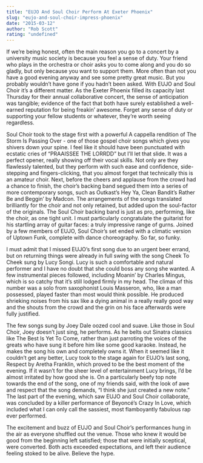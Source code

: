 ```yaml
---
title: "EUJO And Soul Choir Perform At Exeter Phoenix"
slug: "eujo-and-soul-choir-impress-phoenix"
date: "2015-03-12"
author: "Rob Scott"
rating: "undefined"
---
```


If we’re being honest, often the main reason you go to a concert by a university music society is because you feel a sense of duty. Your friend who plays in the orchestra or choir asks you to come along and you do so gladly, but only because you want to support them. More often than not you have a good evening anyway and see some pretty great music. But you probably wouldn’t have gone if you hadn’t been asked. With EUJO and Soul Choir it’s a different matter. As the Exeter Phoenix filled its capacity last Thursday for their annual collaborative concert, the sense of anticipation was tangible; evidence of the fact that both have surely established a well-earned reputation for being freakin’ awesome. Forget any sense of duty or supporting your fellow students or whatever, they’re worth seeing regardless.

Soul Choir took to the stage first with a powerful A cappella rendition of The Storm Is Passing Over - one of those gospel choir songs which gives you shivers down your spine. I feel like it should have been punctuated with ecstatic cries of “PRAAISSEE THE LORRDD” but I’ll let that slide. It was a perfect opener, really showing off their vocal skills. Not only are they flawlessly talented, but they perform with such ease and confidence, side-stepping and fingers-clicking, that you almost forget that technically this is an amateur choir. Next, before the cheers and applause from the crowd had a chance to finish, the choir’s backing band segued them into a series of more contemporary songs, such as Outkast’s Hey Ya, Clean Bandit’s Rather Be and Beggin’ by Madcon. The arrangements of the songs translated brilliantly for the choir and not only retained, but added upon the soul-factor of the originals. The Soul Choir backing band is just as pro, performing, like the choir, as one tight unit. I must particularly congratulate the guitarist for his startling array of guitar faces: a truly impressive range of gurns. Joined by a few members of EUJO, Soul Choir’s set ended with a climatic version of Uptown Funk, complete with dance choreography. So far, so funky.

I must admit that I missed EUJO’s first song due to an urgent beer errand, but on returning things were already in full swing with the song Cheek To Cheek sung by Lucy Songi. Lucy is such a comfortable and natural performer and I have no doubt that she could boss any song she wanted. A few instrumental pieces followed, including Moanin’ by Charles Mingus, which is so catchy that it’s still lodged firmly in my head. The climax of this number was a solo from saxophonist Louis Masseron, who, like a man possessed, played faster than most would think possible. He produced shrieking noises from his sax like a dying animal in a really really good way and the shouts from the crowd and the grin on his face afterwards were fully justified.

The few songs sung by Joey Dale oozed cool and suave. Like those in Soul Choir, Joey doesn’t just sing, he performs. As he belts out Sinatra classics like The Best Is Yet To Come, rather than just parroting the voices of the greats who have sung it before him like some good karaoke. Instead, he makes the song his own and completely owns it. When it seemed like it couldn’t get any better, Lucy took to the stage again for EUJO’s last song, Respect by Aretha Franklin, which proved to be the best moment of the evening. If it wasn’t for the sheer level of entertainment Lucy brings, I’d be almost irritated by how good she is. On a particularly beefy top note towards the end of the song, one of my friends said, with the look of awe and respect that the song demands, “I think she just created a new note.” The last part of the evening, which saw EUJO and Soul Choir collaborate, was concluded by a killer performance of Beyoncé’s Crazy In Love, which included what I can only call the sassiest, most flamboyantly fabulous rap ever performed.

The excitement and buzz of EUJO and Soul Choir’s performances hung in the air as everyone shuffled out the venue. Those who knew it would be good from the beginning left satisfied; those that were initially sceptical, were converted. Both acts exceeded expectations, and left their audience feeling stoked to be alive. Believe the hype.
